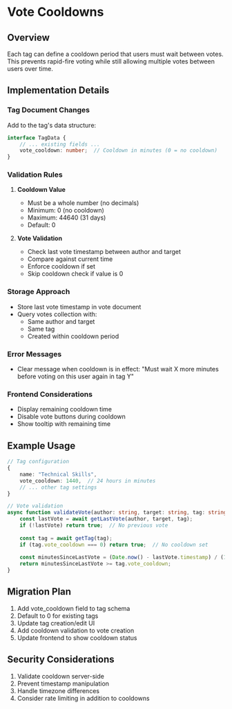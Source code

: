 # Vote Cooldowns

## Overview
Each tag can define a cooldown period that users must wait between votes. This prevents rapid-fire voting while still allowing multiple votes between users over time.

## Implementation Details

### Tag Document Changes
Add to the tag's data structure:
```typescript
interface TagData {
    // ... existing fields ...
    vote_cooldown: number;  // Cooldown in minutes (0 = no cooldown)
}
```

### Validation Rules
1. **Cooldown Value**
   - Must be a whole number (no decimals)
   - Minimum: 0 (no cooldown)
   - Maximum: 44640 (31 days)
   - Default: 0

2. **Vote Validation**
   - Check last vote timestamp between author and target
   - Compare against current time
   - Enforce cooldown if set
   - Skip cooldown check if value is 0

### Storage Approach
- Store last vote timestamp in vote document
- Query votes collection with:
  - Same author and target
  - Same tag
  - Created within cooldown period

### Error Messages
- Clear message when cooldown is in effect:
  "Must wait X more minutes before voting on this user again in tag Y"

### Frontend Considerations
- Display remaining cooldown time
- Disable vote buttons during cooldown
- Show tooltip with remaining time

## Example Usage

```typescript
// Tag configuration
{
    name: "Technical Skills",
    vote_cooldown: 1440,  // 24 hours in minutes
    // ... other tag settings
}

// Vote validation
async function validateVote(author: string, target: string, tag: string): Promise<boolean> {
    const lastVote = await getLastVote(author, target, tag);
    if (!lastVote) return true;  // No previous vote
    
    const tag = await getTag(tag);
    if (tag.vote_cooldown === 0) return true;  // No cooldown set
    
    const minutesSinceLastVote = (Date.now() - lastVote.timestamp) / (1000 * 60);
    return minutesSinceLastVote >= tag.vote_cooldown;
}
```

## Migration Plan
1. Add vote_cooldown field to tag schema
2. Default to 0 for existing tags
3. Update tag creation/edit UI
4. Add cooldown validation to vote creation
5. Update frontend to show cooldown status

## Security Considerations
1. Validate cooldown server-side
2. Prevent timestamp manipulation
3. Handle timezone differences
4. Consider rate limiting in addition to cooldowns 